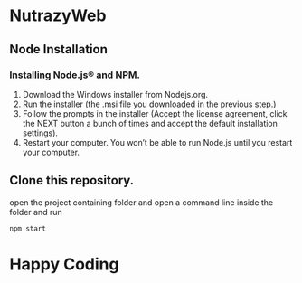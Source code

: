 # NutrazyWeb

## Node Installation
### Installing Node.js® and NPM.
1. Download the Windows installer from Nodejs.org.
1. Run the installer (the .msi file you downloaded in the previous step.)
1. Follow the prompts in the installer (Accept the license agreement, click the NEXT button a bunch of times and accept the default installation settings).
1. Restart your computer. You won’t be able to run Node.js until you restart your computer.

## Clone this repository.

open the project containing folder and open a command line inside the folder and run 

`npm start`
 
# Happy Coding
